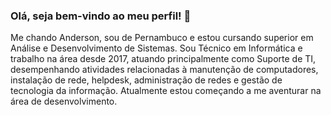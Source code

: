 ### Olá, seja bem-vindo ao meu perfil! 👋

Me chando Anderson, sou de Pernambuco e estou cursando superior em Análise e Desenvolvimento de Sistemas. 
Sou Técnico em Informática e trabalho na área desde 2017, atuando principalmente como Suporte de TI, desempenhando atividades relacionadas à manutenção de computadores, instalação de rede, helpdesk, administração de redes e gestão de tecnologia da informação. Atualmente estou começando a me aventurar na área de desenvolvimento.
